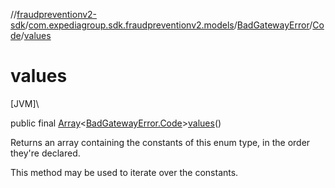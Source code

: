 //[fraudpreventionv2-sdk](../../../../index.md)/[com.expediagroup.sdk.fraudpreventionv2.models](../../index.md)/[BadGatewayError](../index.md)/[Code](index.md)/[values](values.md)

# values

[JVM]\

public final [Array](https://kotlinlang.org/api/latest/jvm/stdlib/kotlin/-array/index.html)&lt;[BadGatewayError.Code](index.md)&gt;[values](values.md)()

Returns an array containing the constants of this enum type, in the order they're declared.

This method may be used to iterate over the constants.

